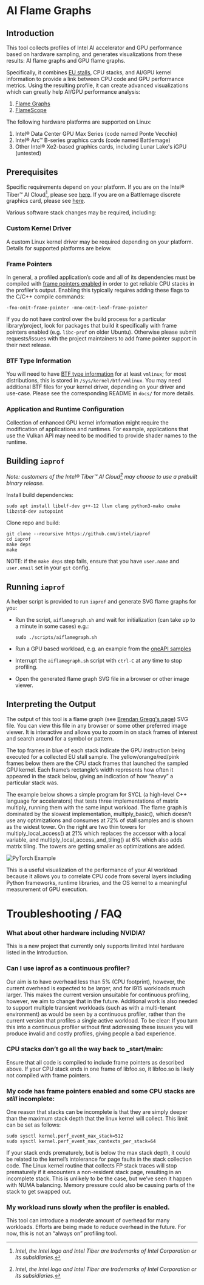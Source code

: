 # AI Flame Graphs


## Introduction


This tool collects profiles of Intel AI accelerator and GPU performance based on hardware sampling,
and generates visualizations from these results: AI flame graphs and GPU flame graphs.

Specifically, it combines [EU stalls](https://www.intel.com/content/www/us/en/docs/gpa/user-guide/2022-4/gpu-metrics.html),
CPU stacks, and AI/GPU kernel information to provide a link between CPU code and
GPU performance metrics. Using the resulting profile, it can create advanced
visualizations which can greatly help AI/GPU performance analysis:
1. [Flame Graphs](https://www.brendangregg.com/blog/2024-10-29/ai-flame-graphs.html)
2. [FlameScope](https://www.brendangregg.com/blog/2018-11-08/flamescope-pattern-recognition.html)

The following hardware platforms are supported on Linux:
1. Intel® Data Center GPU Max Series (code named Ponte Vecchio)
2. Intel® Arc™ B-series graphics cards (code named Battlemage)
3. Other Intel® Xe2-based graphics cards, including Lunar Lake's iGPU (untested)


## Prerequisites


Specific requirements depend on your platform.
If you are on the Intel® Tiber™ AI Cloud[^1], please see [here](docs/README.pvc.md).
If you are on a Battlemage discrete graphics card, please see [here](docs/README.bmg.md).

Various software stack changes may be required, including:

### Custom Kernel Driver

A custom Linux kernel driver may be required depending on your platform.
Details for supported platforms are below.

### Frame Pointers

In general, a profiled application’s code and all of its dependencies must be
compiled with [frame pointers
enabled](https://www.brendangregg.com/blog/2024-03-17/the-return-of-the-frame-pointers.html)
in order to get reliable CPU stacks in the profiler’s output. Enabling this
typically requires adding these flags to the C/C++ compile commands:

```
-fno-omit-frame-pointer -mno-omit-leaf-frame-pointer
```

If you do not have control over the build process for a particular
library/project, look for packages that build it specifically with frame
pointers enabled (e.g. `libc-prof` on older Ubuntu). Otherwise please submit
requests/issues with the project maintainers to add frame pointer support in
their next release.

### BTF Type Information

You will need to have [BTF type
information](https://docs.kernel.org/bpf/btf.html) for at least `vmlinux`; for
most distributions, this is stored in `/sys/kernel/btf/vmlinux`. You may need
additional BTF files for your kernel driver, depending on your driver and
use-case. Please see the corresponding README in `docs/` for more details.

### Application and Runtime Configuration

Collection of enhanced GPU kernel information might require the modification of
applications and runtimes. For example, applications that use the Vulkan API
may need to be modified to provide shader names to the runtime.


## Building `iaprof`

*Note: customers of the Intel® Tiber™ AI Cloud[^1] may choose to use a prebuilt binary release.*

Install build dependencies:
```
sudo apt install libelf-dev g++-12 llvm clang python3-mako cmake libzstd-dev autopoint
```

Clone repo and build:
```
git clone --recursive https://github.com/intel/iaprof
cd iaprof
make deps
make
```
NOTE: if the `make deps` step fails, ensure that you have `user.name` and `user.email` set in your `git` config.

## Running `iaprof`

A helper script is provided to run `iaprof` and generate SVG flame graphs for you:
- Run the script, `aiflamegraph.sh` and wait for initialization (can take up to a minute in some cases) e.g.:
  
  ```
  sudo ./scripts/aiflamegraph.sh
  ```
- Run a GPU based workload, e.g. an example from the [oneAPI samples](https://github.com/oneapi-src/oneAPI-samples)
- Interrupt the `aiflamegraph.sh` script with `ctrl-C` at any time to stop profiling.
- Open the generated flame graph SVG file in a browser or other image viewer.


## Interpreting the Output

The output of this tool is a flame graph (see [Brendan Gregg's
page](https://www.brendangregg.com/flamegraphs.html)) SVG file. You can view
this file in any browser or some other preferred image viewer. It is interactive
and allows you to zoom in on stack frames of interest and search around for a
symbol or pattern.

The top frames in blue of each stack indicate the GPU instruction being executed
for a collected EU stall sample. The yellow/orange/red/pink frames below them
are the CPU stack frames that launched the sampled GPU kernel. Each frame’s
rectangle’s width represents how often it appeared in the stack below, giving an
indication of how “heavy” a particular stack was.

The example below shows a simple program for SYCL (a high-level C++ language for
accelerators) that tests three implementations of matrix multiply, running them
with the same input workload. The flame graph is dominated by the slowest
implementation, multiply\_basic(), which doesn't use any optimizations and
consumes at 72% of stall samples and is shown as the widest tower. On the right
are two thin towers for multiply\_local\_access() at 21% which replaces the
accessor with a local variable, and multiply\_local\_access\_and\_tiling() at 6%
which also adds matrix tiling. The towers are getting smaller as optimizations
are added.

![PyTorch Example](docs/example_sycl_matmul.png)

This is a useful visualization of the performance of your AI workload because it
allows you to correlate CPU code from several layers including Python
frameworks, runtime libraries, and the OS kernel to a meaningful measurement of
GPU execution.


# Troubleshooting / FAQ

### What about other hardware including NVIDIA?

This is a new project that currently only supports limited Intel hardware listed in the Introduction.

### Can I use iaprof as a continuous profiler?

Our aim is to have overhead less than 5% (CPU footprint), however, the current overhead is expected to be larger, and for i915 workloads much larger. This makes the current version unsuitable for continuous profiling, however, we aim to change that in the future. Additional work is also needed to support multiple transient workloads (such as with a multi-tenant environment) as would be seen by a continuous profiler, rather than the current version that profiles a single active workload. To be clear: If you turn this into a continuous profiler without first addressing these issues you will produce invalid and costly profiles, giving people a bad experience.

### **CPU stacks don’t go all the way back to \_start/main:**

Ensure that all code is compiled to include frame pointers as described above.
If your CPU stack ends in one frame of libfoo.so, it libfoo.so is likely not
compiled with frame pointers.
    
### **My code has frame pointers enabled and some CPU stacks are *still* incomplete:**  
  	
One reason that stacks can be incomplete is that they are simply deeper than the
maximum stack depth that the linux kernel will collect. This limit can be set as
follows:

```
sudo sysctl kernel.perf_event_max_stack=512
sudo sysctl kernel.perf_event_max_contexts_per_stack=64
```

If your stack ends prematurely, but is below the max stack depth, it could be
related to the kernel’s intolerance for page faults in the stack collection
code. The Linux kernel routine that collects FP stack traces will stop
prematurely if it encounters a non-resident stack page, resulting in an
incomplete stack. This is unlikely to be the case, but we’ve seen it happen with
NUMA balancing. Memory pressure could also be causing parts of the stack to get
swapped out.

### **My workload runs slowly when the profiler is enabled.**

This tool can introduce a moderate amount of overhead for many workloads.
Efforts are being made to reduce overhead in the future. For now, this is not an
“always on” profiling tool.

[^1]: *Intel, the Intel logo and Intel Tiber are trademarks of Intel Corporation or its subsidiaries.*
